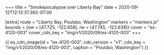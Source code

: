 +++
title = "Smokepocalypse over Liberty Bay"
date = 2020-09-12T12:12:37.362-07:00

[extra]
route = "Liberty Bay, Poulsbo, Washington"
markers = "markers.js"
bounds = {sw = [47.725, -122.658], ne = [47.745, -122.638]}
cover = "es-4120-003"
cover_cdn_key = "img/v1/2020/09/es-4120-003"
+++

<!-- more -->

{{ es_cdn_image(id = "es-4120-003", cdn_version = "v1", cdn_key = "img/v1/2020/09/es-4120-003", caption = "Poulsbo, Washington") }}
